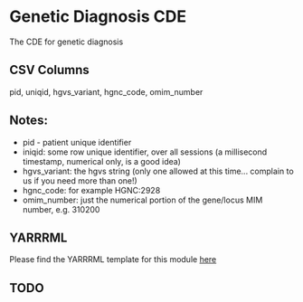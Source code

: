 # Genetic Diagnosis CDE

The CDE for genetic diagnosis

## CSV Columns

pid, uniqid, hgvs_variant, hgnc_code, omim_number


## Notes:
  * pid - patient unique identifier
  * iniqid:  some row unique identifier, over all sessions (a millisecond timestamp, numerical only, is a good idea)
  * hgvs_variant: the hgvs string (only one allowed at this time... complain to us if you need more than one!)
  * hgnc_code:  for example  HGNC:2928
  * omim_number:  just the numerical portion of the gene/locus MIM number, e.g. 310200

## YARRRML

Please find the YARRRML template for this module [here](../templates/genetic_diagnosis_yarrrml_template.yaml)
  
##  TODO

